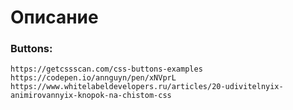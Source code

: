 # Описание

### Buttons:

```
https://getcssscan.com/css-buttons-examples
https://codepen.io/annguyn/pen/xNVprL
https://www.whitelabeldevelopers.ru/articles/20-udivitelnyix-animirovannyix-knopok-na-chistom-css
```
